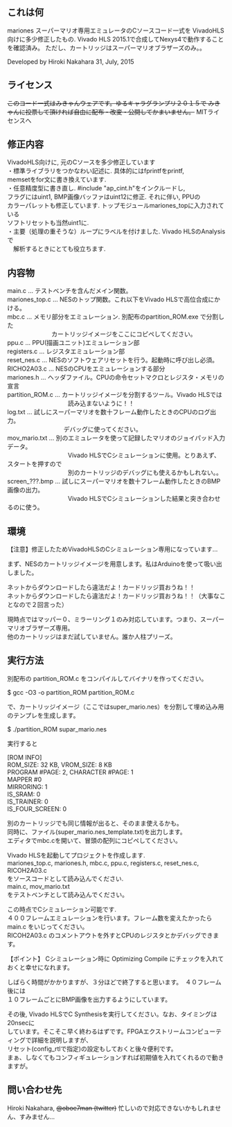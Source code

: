## これは何  
mariones スーパーマリオ専用エミュレータのCソースコード一式を
VivadoHLS向けに多少修正したもの.
Vivado HLS 2015.1で合成してNexys4で動作することを確認済み。
ただし、カートリッジはスーパーマリオブラザーズのみ。。

Developed by Hiroki Nakahara
 31, July, 2015

## ライセンス  
~~このコード一式はみきゃんウェアです。ゆるキャラグランプリ２０１５で
みきゃんに投票して頂ければ自由に配布・改変・公開してかまいません。~~
MITライセンスへ

## 修正内容  
VivadoHLS向けに, 元のCソースを多少修正しています  
・標準ライブラリをつかなわい記述に. 具体的にはfprintfをprintf,  
 memsetをfor文に書き換えています.  
・任意精度型に書き直し. #include "ap_cint.h"をインクルードし,  
 フラグにはuint1, BMP画像バッファはuint12に修正. それに伴い, PPUの  
 カラーパレットも修正しています. トップモジュールmariones_topに入力されている  
 ソフトリセットも当然uint1に.  
・主要（処理の重そうな）ループにラベルを付けました. Vivado HLSのAnalysisで  
　解析するときにとても役立ちます. 

## 内容物  
main.c          … テストベンチを含んだメイン関数。  
mariones_top.c  … NESのトップ関数。これ以下をVivado HLSで高位合成にかける。  
mbc.c           … メモリ部分をエミュレーション. 別配布のpartition_ROM.exe で分割した  
　　　　　　　      カートリッジイメージをここにコピペしてください。  
ppu.c           … PPU(描画ユニット)エミュレーション部  
registers.c     … レジスタエミュレーション部  
reset_nes.c     … NESのソフトウェアリセットを行う。起動時に呼び出し必須。  
RICHO2A03.c     … NESのCPUをエミュレーションする部分  
mariones.h      … ヘッダファイル。CPUの命令セットマクロとレジスタ・メモリの宣言  
partition_ROM.c … カートリッジイメージを分割するツール。Vivado HLSでは  
　　　　　　　　　　読み込まないように！！  
log.txt         … 試しにスーパーマリオを数十フレーム動作したときのCPUのログ出力。  
　　　　　　　　　  デバッグに使ってください。  
mov_mario.txt   … 別のエミュレータを使って記録したマリオのジョイパッド入力データ。  
　　　　　　　　　　Vivado HLSでCシミュレーションに使用。とりあえず、スタートを押すので  
　　　　　　　　　　別のカートリッジのデバッグにも使えるかもしれない。。  
screen_???.bmp  … 試しにスーパーマリオを数十フレーム動作したときのBMP画像の出力。  
　　　　　　　　　　Vivado HLSでCシミュレーションした結果と突き合わせるのに使う。  

## 環境  
【注意】修正したためVivadoHLSのCシミュレーション専用になっています...  

まず、NESのカートリッジイメージを用意します。私はArduinoを使って吸い出しました。  

ネットからダウンロードしたら違法だよ！カードリッジ買おうね！！  
ネットからダウンロードしたら違法だよ！カードリッジ買おうね！！（大事なことなので２回言った）  

現時点ではマッパー０、ミラーリング１のみ対応しています。つまり、スーパーマリオブラザーズ専用。  
他のカートリッジはまだ試していません。誰か人柱プリーズ。

## 実行方法  
別配布の partition_ROM.c をコンパイルしてバイナリを作ってください。  

$ gcc -O3 -o partition_ROM partition_ROM.c  

で、カートリッジイメージ（ここではsuper_mario.nes）を分割して埋め込み用のテンプレを生成します。  

$ ./partition_ROM supar_mario.nes  

実行すると  

[ROM INFO]  
ROM_SIZE: 32 KB, VROM_SIZE: 8 KB  
PROGRAM #PAGE: 2, CHARACTER #PAGE: 1  
MAPPER #0  
MIRRORING: 1  
IS_SRAM: 0  
IS_TRAINER: 0  
IS_FOUR_SCREEN: 0  

別のカートリッジでも同じ情報が出ると、そのまま使えるかも。  
同時に、ファイル(super_mario.nes_template.txt)を出力します。  
エディタでmbc.cを開いて、冒頭の配列にコピペしてください。  

Vivado HLSを起動してプロジェクトを作成します.  
 mariones_top.c, mariones.h, mbc.c, ppu.c, registers.c, reset_nes.c,  
 RICOH2A03.c   
 をソースコードとして読み込んでください.  
 main.c, mov_mario.txt   
 をテストベンチとして読み込んでください。  

この時点でCシミュレーション可能です.  
４００フレームエミュレーションを行います。フレーム数を変えたかったら main.c をいじってください。  
RICOH2A03.c のコメントアウトを外すとCPUのレジスタとかデバッグできます。  

【ポイント】 Cシミュレーション時に Optimizing Compile にチェックを入れておくと幸せになれます。  

しばらく時間がかかりますが、３分ほどで終了すると思います。　４０フレーム後には  
１０フレームごとにBMP画像を出力するようにしています。  

その後, Vivado HLSでC Synthesisを実行してください。なお、タイミングは20nsecに  
しています。そこそこ早く終わるはずです。FPGAエクストリームコンピューティングで詳細を説明しますが、  
リセット(config_rtlで指定)の設定もしておくと後々便利です。  
まぁ、しなくてもコンフィギュレーションすれば初期値を入れてくれるので動きますが。  

## 問い合わせ先  
Hiroki Nakahara, ~~@oboe7man (twitter)~~
忙しいので対応できないかもしれません、すみません…
